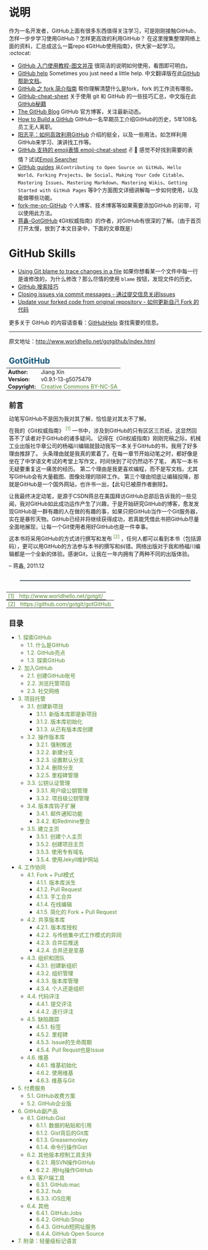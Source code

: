
说明
==============
作为一名开发者，GitHub上面有很多东西值得关注学习，可是刚刚接触GitHub，怎样一步步学习使用GitHub？怎样更高效的利用GitHub？
在这里搜集整理网络上面的资料，汇总成这么一篇repo 《GitHub使用指南》，供大家一起学习。 :octocat:

- [GitHub 入门使用教程-图文并茂](http://developer.51cto.com/art/201407/446249_all.htm) 很简洁的说明如何使用，看图即可明白。 
- [GitHub help](https://help.github.com/) Sometimes you just need a little help. 中文翻译版在此[GitHub 帮助文档](https://github.com/waylau/GitHub-help)。
- [GitHub 之 fork 简介指南](https://linux.cn/article-4292-1.html) 帮你理解清楚什么是fork，fork 的工作流有哪些。
- [GitHub-cheat-sheet](https://github.com/tiimgreen/github-cheat-sheet) 关于使用 git 和 GitHub 的一些技巧汇总，中文版在此[GitHub秘籍](https://github.com/tiimgreen/github-cheat-sheet/blob/master/README.zh-cn.md)
- [The GitHub Blog](https://github.com/blog) GitHub 官方博客，关注最新动态。
- [How to Build a GitHub](http://zachholman.com/talk/how-to-build-a-github/) GitHub一名早期员工介绍GitHub的历史，5年108名员工无人离职。
- [阳志平：如何高效利用GitHub](http://www.yangzhiping.com/tech/github.html) 介绍的挺全，以及一些用法，如怎样利用GitHub来学习、演讲找工作等。
- [GitHub 支持的 emoji表情 emoji-cheat-sheet](http://www.emoji-cheat-sheet.com/) :v: :clap:  感觉不好找到需要的表情？试试[Emoji Searcher](http://emoji.muan.co/) 
- [GitHub guides](https://guides.github.com/) 从`Contributing to Open Source on GitHub`、`Hello World`、`Forking Projects`、`Be Social`、`Making Your Code Citable`、`Mastering Issues`、`Mastering Markdown`、`Mastering Wikis`、`Getting Started with GitHub Pages` 等9个方面图文详细讲解每一步如何使用，以及能做哪些功能。
- [fork-me-on-GitHub](https://github.com/blog/273-github-ribbons) 个人博客、技术博客等如果需要添加GitHub 的彩带，可以使用此方法。
- [蒋鑫-GotGitHub](GotGitHub.md) 《Git权威指南》的作者，对GitHub有很深的了解。（由于首页打开太慢，放到了本文目录中，下面的文章既是）

# GitHub Skills

- [Using Git blame to trace changes in a file](https://help.github.com/articles/using-git-blame-to-trace-changes-in-a-file/) 如果你想看某一个文件中每一行是谁修改的，为什么修改？那么尽情的使用 `blame` 按钮，发现文件的历史。
- [GitHub 搜索技巧](https://help.github.com/categories/search/)
- [Closing issues via commit messages - 通过提交信息关闭Issues](https://help.github.com/articles/closing-issues-via-commit-messages/)
- [Update your forked code from original repository - 如何更新自己 Fork 的代码](https://github.com/ysc/APDPlat/wiki/%E5%A6%82%E4%BD%95%E6%9B%B4%E6%96%B0%E8%87%AA%E5%B7%B1Fork%E7%9A%84%E4%BB%A3%E7%A0%81)

更多关于 GitHub 的内容请查看：[GitHubHelp](https://help.github.com/) 查找需要的信息。

-------- 

原文地址：http://www.worldhello.net/gotgithub/index.html

<h1 style="margin:0px;padding:0.7em 0px 0.3em;font-size:1.5em;color:rgb(17, 85, 124);">GotGitHub<a href="http://www.worldhello.net/gotgithub/#gotGitHub" title="永久链接至标题" style="color:black;text-decoration:none;font-weight:normal;visibility:hidden;font-size:1em;margin-left:6px;padding:0px 4px;">¶</a></h1>
<table style="font-size:inherit;font-weight:inherit;font-style:inherit;font-variant:inherit;border-collapse:collapse;margin:0px -0.5em;border:0px;">
<colgroup><col/>
<col/>
</colgroup><tbody valign="top">
<tr><th style="text-align:left;padding:1px 8px 1px 5px;border:0px;">Author:</th><td style="padding:1px 8px 1px 5px;text-align:left;border:0px;">Jiang Xin</td>
</tr>
<tr><th style="text-align:left;padding:1px 8px 1px 5px;border:0px;">Version:</th><td style="padding:1px 8px 1px 5px;text-align:left;border:0px;">v0.9.1-13-g5075479</td>
</tr>
<tr><th style="text-align:left;padding:1px 8px 1px 5px;border:0px;">Copyright:</th><td style="padding:1px 8px 1px 5px;text-align:left;border:0px;"><a href="http://creativecommons.org/licenses/by-nc-sa/3.0/" style="color:rgb(85, 136, 51);text-decoration:none;font-weight:normal;">Creative Commons BY-NC-SA</a></td>
</tr>
</tbody>
</table>
<div>
<h2 style="margin:1.3em 0px 0.2em;font-size:1.35em;padding:0px;">前言<a href="http://www.worldhello.net/gotgithub/#id1" title="永久链接至标题" style="color:black;text-decoration:none;font-weight:normal;visibility:hidden;font-size:1em;margin-left:6px;padding:0px 4px;">¶</a></h2>
<p style="margin:0.8em 0px 0.5em;">动笔写GitHub不是因为我对其了解，恰恰是对其太不了解。</p>
<p style="margin:0.8em 0px 0.5em;">在我的《Git权威指南》 <a href="http://www.worldhello.net/gotgithub/#id4" style="color:rgb(85, 136, 51);text-decoration:none;font-weight:normal;font-size:smaller;line-height:0;vertical-align:super;margin:0px;">[1]</a> 一书中，涉及到GitHub的只有区区三页纸，这显然回答不了读者对于GitHub的诸多疑问。
记得在《Git权威指南》刚刚完稿之际，机械工业出版社华章公司的杨福川编辑就鼓动我写一本关于GitHub的书，我用了好多理由推辞了。
头条理由就是我真的累着了。在每一章节开始动笔之时，都好像是坐在了中学语文考试的考堂上写作文，时间快到了可仍然动不了笔，
再写一本书无疑要重复这一痛苦的经历。
第二个理由是我更喜欢编程，而不是写文档，尤其写GitHub会有大量截图、图像处理的琐碎工作。
第三个理由彻底让编辑投降，那就是GitHub是一个国外网站，也许书一出，【此句已被原作者删除】。</p>
<p style="margin:0.8em 0px 0.5em;">让我最终决定动笔，是源于CSDN蒋总在美国拜访GitHub总部后告诉我的一些见闻，我对GitHub如此成功运作产生了兴趣，于是开始研究GitHub的博客，愈发发现GitHub是一群有趣的人在做的有趣的事，如果只把GitHub当作一个Git服务器，实在是暴殄天物。GitHub已经并将继续获得成功，若真能凭借此书把GitHub尽量全面地展现，让每一个Git使用者用好GitHub也是一件幸事。</p>
<p style="margin:0.8em 0px 0.5em;">这本书将采用GitHub的方式进行撰写和发布 <a href="http://www.worldhello.net/gotgithub/#id5" style="color:rgb(85, 136, 51);text-decoration:none;font-weight:normal;font-size:smaller;line-height:0;vertical-align:super;margin:0px;">[2]</a> ，任何人都可以看到本书（包括源码），更可以用GitHub的方法参与本书的撰写和纠错。网络出版对于我和杨福川编辑都是一个全新的体验。感谢Git，让我在一年内拥有了两种不同的出版体验。</p>
<p style="margin:0.8em 0px 0.5em;">– 蒋鑫, 2011.12</p>
<hr style="border:1px solid rgb(170, 187, 204);margin:2em;"/>
<table style="font-size:inherit;font-weight:inherit;font-style:inherit;font-variant:inherit;border-collapse:collapse;margin:0px -0.5em;border:0px;">
<colgroup><col/><col/></colgroup>
<tbody valign="top">
<tr><td style="padding:1px 8px 1px 5px;text-align:left;border:0px;"><a href="http://www.worldhello.net/gotgithub/#id2" style="color:rgb(85, 136, 51);text-decoration:none;font-weight:normal;">[1]</a></td><td style="padding:1px 8px 1px 5px;text-align:left;border:0px;"><a href="http://www.worldhello.net/gotgit/" style="color:rgb(85, 136, 51);text-decoration:none;font-weight:normal;">http://www.worldhello.net/gotgit/</a></td></tr>
</tbody>
</table>
<table style="font-size:inherit;font-weight:inherit;font-style:inherit;font-variant:inherit;border-collapse:collapse;margin:0px -0.5em;border:0px;">
<colgroup><col/><col/></colgroup>
<tbody valign="top">
<tr><td style="padding:1px 8px 1px 5px;text-align:left;border:0px;"><a href="http://www.worldhello.net/gotgithub/#id3" style="color:rgb(85, 136, 51);text-decoration:none;font-weight:normal;">[2]</a></td><td style="padding:1px 8px 1px 5px;text-align:left;border:0px;"><a href="https://github.com/gotgit/gotGitHub" style="color:rgb(85, 136, 51);text-decoration:none;font-weight:normal;">https://github.com/gotgit/gotGitHub</a></td></tr>
</tbody>
</table>
</div>
<div>
<h2 style="margin:1.3em 0px 0.2em;font-size:1.35em;padding:0px;">目录<a href="http://www.worldhello.net/gotgithub/#id6" title="永久链接至标题" style="color:black;text-decoration:none;font-weight:normal;visibility:hidden;font-size:1em;margin-left:6px;padding:0px 4px;">¶</a></h2>
<div>
<ul>
<li><a href="http://www.worldhello.net/gotgithub/01-explore-github/index.html" style="color:rgb(85, 136, 51);text-decoration:none;font-weight:normal;">1. 探索GitHub</a><ul>
<li><a href="http://www.worldhello.net/gotgithub/01-explore-github/010-what-is-github.html" style="color:rgb(85, 136, 51);text-decoration:none;font-weight:normal;">1.1. 什么是GitHub</a></li>
<li><a href="http://www.worldhello.net/gotgithub/01-explore-github/020-github-hightlights.html" style="color:rgb(85, 136, 51);text-decoration:none;font-weight:normal;">1.2. GitHub亮点</a></li>
<li><a href="http://www.worldhello.net/gotgithub/01-explore-github/030-explore-github.html" style="color:rgb(85, 136, 51);text-decoration:none;font-weight:normal;">1.3. 探索GitHub</a></li>
</ul>
</li>
<li><a href="http://www.worldhello.net/gotgithub/02-join-github/index.html" style="color:rgb(85, 136, 51);text-decoration:none;font-weight:normal;">2. 加入GitHub</a><ul>
<li><a href="http://www.worldhello.net/gotgithub/02-join-github/010-account-setup.html" style="color:rgb(85, 136, 51);text-decoration:none;font-weight:normal;">2.1. 创建GitHub账号</a></li>
<li><a href="http://www.worldhello.net/gotgithub/02-join-github/020-browse-repo.html" style="color:rgb(85, 136, 51);text-decoration:none;font-weight:normal;">2.2. 浏览托管项目</a></li>
<li><a href="http://www.worldhello.net/gotgithub/02-join-github/030-be-social.html" style="color:rgb(85, 136, 51);text-decoration:none;font-weight:normal;">2.3. 社交网络</a></li>
</ul>
</li>
<li><a href="http://www.worldhello.net/gotgithub/03-project-hosting/index.html" style="color:rgb(85, 136, 51);text-decoration:none;font-weight:normal;">3. 项目托管</a><ul>
<li><a href="http://www.worldhello.net/gotgithub/03-project-hosting/010-new-project.html" style="color:rgb(85, 136, 51);text-decoration:none;font-weight:normal;">3.1. 创建新项目</a><ul>
<li><a href="http://www.worldhello.net/gotgithub/03-project-hosting/010-new-project.html#new-repo" style="color:rgb(85, 136, 51);text-decoration:none;font-weight:normal;">3.1.1. 新版本库即是新项目</a></li>
<li><a href="http://www.worldhello.net/gotgithub/03-project-hosting/010-new-project.html#init-by-clone" style="color:rgb(85, 136, 51);text-decoration:none;font-weight:normal;">3.1.2. 版本库初始化</a></li>
<li><a href="http://www.worldhello.net/gotgithub/03-project-hosting/010-new-project.html#init-by-push" style="color:rgb(85, 136, 51);text-decoration:none;font-weight:normal;">3.1.3. 从已有版本库创建</a></li>
</ul>
</li>
<li><a href="http://www.worldhello.net/gotgithub/03-project-hosting/020-repo-operation.html" style="color:rgb(85, 136, 51);text-decoration:none;font-weight:normal;">3.2. 操作版本库</a><ul>
<li><a href="http://www.worldhello.net/gotgithub/03-project-hosting/020-repo-operation.html#noff-push" style="color:rgb(85, 136, 51);text-decoration:none;font-weight:normal;">3.2.1. 强制推送</a></li>
<li><a href="http://www.worldhello.net/gotgithub/03-project-hosting/020-repo-operation.html#new-branch" style="color:rgb(85, 136, 51);text-decoration:none;font-weight:normal;">3.2.2. 新建分支</a></li>
<li><a href="http://www.worldhello.net/gotgithub/03-project-hosting/020-repo-operation.html#default-branch" style="color:rgb(85, 136, 51);text-decoration:none;font-weight:normal;">3.2.3. 设置默认分支</a></li>
<li><a href="http://www.worldhello.net/gotgithub/03-project-hosting/020-repo-operation.html#del-branch" style="color:rgb(85, 136, 51);text-decoration:none;font-weight:normal;">3.2.4. 删除分支</a></li>
<li><a href="http://www.worldhello.net/gotgithub/03-project-hosting/020-repo-operation.html#git-tags" style="color:rgb(85, 136, 51);text-decoration:none;font-weight:normal;">3.2.5. 里程碑管理</a></li>
</ul>
</li>
<li><a href="http://www.worldhello.net/gotgithub/03-project-hosting/030-repo-authz.html" style="color:rgb(85, 136, 51);text-decoration:none;font-weight:normal;">3.3. 公钥认证管理</a><ul>
<li><a href="http://www.worldhello.net/gotgithub/03-project-hosting/030-repo-authz.html#pubkeys" style="color:rgb(85, 136, 51);text-decoration:none;font-weight:normal;">3.3.1. 用户级公钥管理</a></li>
<li><a href="http://www.worldhello.net/gotgithub/03-project-hosting/030-repo-authz.html#deploy-keys" style="color:rgb(85, 136, 51);text-decoration:none;font-weight:normal;">3.3.2. 项目级公钥管理</a></li>
</ul>
</li>
<li><a href="http://www.worldhello.net/gotgithub/03-project-hosting/040-repo-hooks.html" style="color:rgb(85, 136, 51);text-decoration:none;font-weight:normal;">3.4. 版本库钩子扩展</a><ul>
<li><a href="http://www.worldhello.net/gotgithub/03-project-hosting/040-repo-hooks.html#mail-notify-hook" style="color:rgb(85, 136, 51);text-decoration:none;font-weight:normal;">3.4.1. 邮件通知功能</a></li>
<li><a href="http://www.worldhello.net/gotgithub/03-project-hosting/040-repo-hooks.html#redmine" style="color:rgb(85, 136, 51);text-decoration:none;font-weight:normal;">3.4.2. 和Redmine整合</a></li>
</ul>
</li>
<li><a href="http://www.worldhello.net/gotgithub/03-project-hosting/050-homepage.html" style="color:rgb(85, 136, 51);text-decoration:none;font-weight:normal;">3.5. 建立主页</a><ul>
<li><a href="http://www.worldhello.net/gotgithub/03-project-hosting/050-homepage.html#user-homepage" style="color:rgb(85, 136, 51);text-decoration:none;font-weight:normal;">3.5.1. 创建个人主页</a></li>
<li><a href="http://www.worldhello.net/gotgithub/03-project-hosting/050-homepage.html#project-homepage" style="color:rgb(85, 136, 51);text-decoration:none;font-weight:normal;">3.5.2. 创建项目主页</a></li>
<li><a href="http://www.worldhello.net/gotgithub/03-project-hosting/050-homepage.html#dedicate-domain" style="color:rgb(85, 136, 51);text-decoration:none;font-weight:normal;">3.5.3. 使用专有域名</a></li>
<li><a href="http://www.worldhello.net/gotgithub/03-project-hosting/050-homepage.html#jekyll" style="color:rgb(85, 136, 51);text-decoration:none;font-weight:normal;">3.5.4. 使用Jekyll维护网站</a></li>
</ul>
</li>
</ul>
</li>
<li><a href="http://www.worldhello.net/gotgithub/04-work-with-others/index.html" style="color:rgb(85, 136, 51);text-decoration:none;font-weight:normal;">4. 工作协同</a><ul>
<li><a href="http://www.worldhello.net/gotgithub/04-work-with-others/010-fork-and-pull.html" style="color:rgb(85, 136, 51);text-decoration:none;font-weight:normal;">4.1. Fork + Pull模式</a><ul>
<li><a href="http://www.worldhello.net/gotgithub/04-work-with-others/010-fork-and-pull.html#fork" style="color:rgb(85, 136, 51);text-decoration:none;font-weight:normal;">4.1.1. 版本库派生</a></li>
<li><a href="http://www.worldhello.net/gotgithub/04-work-with-others/010-fork-and-pull.html#pull-request" style="color:rgb(85, 136, 51);text-decoration:none;font-weight:normal;">4.1.2. Pull Request</a></li>
<li><a href="http://www.worldhello.net/gotgithub/04-work-with-others/010-fork-and-pull.html#merge-by-hands" style="color:rgb(85, 136, 51);text-decoration:none;font-weight:normal;">4.1.3. 手工合并</a></li>
<li><a href="http://www.worldhello.net/gotgithub/04-work-with-others/010-fork-and-pull.html#online-edit" style="color:rgb(85, 136, 51);text-decoration:none;font-weight:normal;">4.1.4. 在线编辑</a></li>
<li><a href="http://www.worldhello.net/gotgithub/04-work-with-others/010-fork-and-pull.html#fork-pull-request" style="color:rgb(85, 136, 51);text-decoration:none;font-weight:normal;">4.1.5. 简化的 Fork + Pull Request</a></li>
</ul>
</li>
<li><a href="http://www.worldhello.net/gotgithub/04-work-with-others/020-shared-repo.html" style="color:rgb(85, 136, 51);text-decoration:none;font-weight:normal;">4.2. 共享版本库</a><ul>
<li><a href="http://www.worldhello.net/gotgithub/04-work-with-others/020-shared-repo.html#collaborators" style="color:rgb(85, 136, 51);text-decoration:none;font-weight:normal;">4.2.1. 版本库授权</a></li>
<li><a href="http://www.worldhello.net/gotgithub/04-work-with-others/020-shared-repo.html#central-model" style="color:rgb(85, 136, 51);text-decoration:none;font-weight:normal;">4.2.2. 与传统集中式工作模式的异同</a></li>
<li><a href="http://www.worldhello.net/gotgithub/04-work-with-others/020-shared-repo.html#merge-and-push" style="color:rgb(85, 136, 51);text-decoration:none;font-weight:normal;">4.2.3. 合并后推送</a></li>
<li><a href="http://www.worldhello.net/gotgithub/04-work-with-others/020-shared-repo.html#rebase-and-push" style="color:rgb(85, 136, 51);text-decoration:none;font-weight:normal;">4.2.4. 合并还是变基</a></li>
</ul>
</li>
<li><a href="http://www.worldhello.net/gotgithub/04-work-with-others/030-organization.html" style="color:rgb(85, 136, 51);text-decoration:none;font-weight:normal;">4.3. 组织和团队</a><ul>
<li><a href="http://www.worldhello.net/gotgithub/04-work-with-others/030-organization.html#new-org" style="color:rgb(85, 136, 51);text-decoration:none;font-weight:normal;">4.3.1. 创建新组织</a></li>
<li><a href="http://www.worldhello.net/gotgithub/04-work-with-others/030-organization.html#org-settings" style="color:rgb(85, 136, 51);text-decoration:none;font-weight:normal;">4.3.2. 组织管理</a></li>
<li><a href="http://www.worldhello.net/gotgithub/04-work-with-others/030-organization.html#org-repo-mgmt" style="color:rgb(85, 136, 51);text-decoration:none;font-weight:normal;">4.3.3. 版本库管理</a></li>
<li><a href="http://www.worldhello.net/gotgithub/04-work-with-others/030-organization.html#pros-of-org" style="color:rgb(85, 136, 51);text-decoration:none;font-weight:normal;">4.3.4. 个人还是组织</a></li>
</ul>
</li>
<li><a href="http://www.worldhello.net/gotgithub/04-work-with-others/040-code-review.html" style="color:rgb(85, 136, 51);text-decoration:none;font-weight:normal;">4.4. 代码评注</a><ul>
<li><a href="http://www.worldhello.net/gotgithub/04-work-with-others/040-code-review.html#commit-comments" style="color:rgb(85, 136, 51);text-decoration:none;font-weight:normal;">4.4.1. 提交评注</a></li>
<li><a href="http://www.worldhello.net/gotgithub/04-work-with-others/040-code-review.html#line-comments" style="color:rgb(85, 136, 51);text-decoration:none;font-weight:normal;">4.4.2. 逐行评注</a></li>
</ul>
</li>
<li><a href="http://www.worldhello.net/gotgithub/04-work-with-others/050-issue.html" style="color:rgb(85, 136, 51);text-decoration:none;font-weight:normal;">4.5. 缺陷跟踪</a><ul>
<li><a href="http://www.worldhello.net/gotgithub/04-work-with-others/050-issue.html#labels" style="color:rgb(85, 136, 51);text-decoration:none;font-weight:normal;">4.5.1. 标签</a></li>
<li><a href="http://www.worldhello.net/gotgithub/04-work-with-others/050-issue.html#milestone" style="color:rgb(85, 136, 51);text-decoration:none;font-weight:normal;">4.5.2. 里程碑</a></li>
<li><a href="http://www.worldhello.net/gotgithub/04-work-with-others/050-issue.html#issue" style="color:rgb(85, 136, 51);text-decoration:none;font-weight:normal;">4.5.3. Issue的生命周期</a></li>
<li><a href="http://www.worldhello.net/gotgithub/04-work-with-others/050-issue.html#pull-requstissue" style="color:rgb(85, 136, 51);text-decoration:none;font-weight:normal;">4.5.4. Pull Requst也是Issue</a></li>
</ul>
</li>
<li><a href="http://www.worldhello.net/gotgithub/04-work-with-others/060-wiki.html" style="color:rgb(85, 136, 51);text-decoration:none;font-weight:normal;">4.6. 维基</a><ul>
<li><a href="http://www.worldhello.net/gotgithub/04-work-with-others/060-wiki.html#wiki-init" style="color:rgb(85, 136, 51);text-decoration:none;font-weight:normal;">4.6.1. 维基初始化</a></li>
<li><a href="http://www.worldhello.net/gotgithub/04-work-with-others/060-wiki.html#use-wiki" style="color:rgb(85, 136, 51);text-decoration:none;font-weight:normal;">4.6.2. 使用维基</a></li>
<li><a href="http://www.worldhello.net/gotgithub/04-work-with-others/060-wiki.html#git" style="color:rgb(85, 136, 51);text-decoration:none;font-weight:normal;">4.6.3. 维基与Git</a></li>
</ul>
</li>
</ul>
</li>
<li><a href="http://www.worldhello.net/gotgithub/05-commercial-github/index.html" style="color:rgb(85, 136, 51);text-decoration:none;font-weight:normal;">5. 付费服务</a><ul>
<li><a href="http://www.worldhello.net/gotgithub/05-commercial-github/non-free-plans.html" style="color:rgb(85, 136, 51);text-decoration:none;font-weight:normal;">5.1. GitHub收费方案</a></li>
<li><a href="http://www.worldhello.net/gotgithub/05-commercial-github/github-enterprise.html" style="color:rgb(85, 136, 51);text-decoration:none;font-weight:normal;">5.2. GitHub企业版</a></li>
</ul>
</li>
<li><a href="http://www.worldhello.net/gotgithub/06-side-projects/index.html" style="color:rgb(85, 136, 51);text-decoration:none;font-weight:normal;">6. GitHub副产品</a><ul>
<li><a href="http://www.worldhello.net/gotgithub/06-side-projects/gist.html" style="color:rgb(85, 136, 51);text-decoration:none;font-weight:normal;">6.1. GitHub:Gist</a><ul>
<li><a href="http://www.worldhello.net/gotgithub/06-side-projects/gist.html#paste" style="color:rgb(85, 136, 51);text-decoration:none;font-weight:normal;">6.1.1. 数据的粘贴和引用</a></li>
<li><a href="http://www.worldhello.net/gotgithub/06-side-projects/gist.html#gistgit" style="color:rgb(85, 136, 51);text-decoration:none;font-weight:normal;">6.1.2. Gist背后的Git库</a></li>
<li><a href="http://www.worldhello.net/gotgithub/06-side-projects/gist.html#greasemonkey" style="color:rgb(85, 136, 51);text-decoration:none;font-weight:normal;">6.1.3. Greasemonkey</a></li>
<li><a href="http://www.worldhello.net/gotgithub/06-side-projects/gist.html#gist-cli" style="color:rgb(85, 136, 51);text-decoration:none;font-weight:normal;">6.1.4. 命令行操作Gist</a></li>
</ul>
</li>
<li><a href="http://www.worldhello.net/gotgithub/06-side-projects/other-scm.html" style="color:rgb(85, 136, 51);text-decoration:none;font-weight:normal;">6.2. 其他版本控制工具支持</a><ul>
<li><a href="http://www.worldhello.net/gotgithub/06-side-projects/svn.html" style="color:rgb(85, 136, 51);text-decoration:none;font-weight:normal;">6.2.1. 用SVN操作GitHub</a></li>
<li><a href="http://www.worldhello.net/gotgithub/06-side-projects/hg-git.html" style="color:rgb(85, 136, 51);text-decoration:none;font-weight:normal;">6.2.2. 用Hg操作GitHub</a></li>
</ul>
</li>
<li><a href="http://www.worldhello.net/gotgithub/06-side-projects/tools.html" style="color:rgb(85, 136, 51);text-decoration:none;font-weight:normal;">6.3. 客户端工具</a><ul>
<li><a href="http://www.worldhello.net/gotgithub/06-side-projects/github-mac.html" style="color:rgb(85, 136, 51);text-decoration:none;font-weight:normal;">6.3.1. GitHub:mac</a></li>
<li><a href="http://www.worldhello.net/gotgithub/06-side-projects/hub.html" style="color:rgb(85, 136, 51);text-decoration:none;font-weight:normal;">6.3.2. hub</a></li>
<li><a href="http://www.worldhello.net/gotgithub/06-side-projects/ios.html" style="color:rgb(85, 136, 51);text-decoration:none;font-weight:normal;">6.3.3. iOS应用</a></li>
</ul>
</li>
<li><a href="http://www.worldhello.net/gotgithub/06-side-projects/others.html" style="color:rgb(85, 136, 51);text-decoration:none;font-weight:normal;">6.4. 其他</a><ul>
<li><a href="http://www.worldhello.net/gotgithub/06-side-projects/jobs.html" style="color:rgb(85, 136, 51);text-decoration:none;font-weight:normal;">6.4.1. GitHub:Jobs</a></li>
<li><a href="http://www.worldhello.net/gotgithub/06-side-projects/shop.html" style="color:rgb(85, 136, 51);text-decoration:none;font-weight:normal;">6.4.2. GitHub:Shop</a></li>
<li><a href="http://www.worldhello.net/gotgithub/06-side-projects/short-url.html" style="color:rgb(85, 136, 51);text-decoration:none;font-weight:normal;">6.4.3. GitHub短网址服务</a></li>
<li><a href="http://www.worldhello.net/gotgithub/06-side-projects/opensource.html" style="color:rgb(85, 136, 51);text-decoration:none;font-weight:normal;">6.4.4. GitHub Open Source</a></li>
</ul>
</li>
</ul>
</li>
<li><a href="http://www.worldhello.net/gotgithub/appendix/markups.html" style="color:rgb(85, 136, 51);text-decoration:none;font-weight:normal;">7. 附录：轻量级标记语言</a></li>
</ul>
</div>

